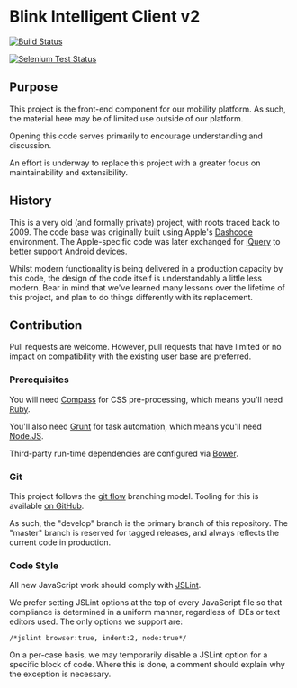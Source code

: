 # Blink Intelligent Client v2

[![Build Status](https://travis-ci.org/blinkmobile/bic-v2.png)](https://travis-ci.org/blinkmobile/bic-v2)

[![Selenium Test Status](https://saucelabs.com/browser-matrix/blinkmobile-oss.svg)](https://saucelabs.com/u/blinkmobile-oss)

## Purpose

This project is the front-end component for our mobility platform. As such, the material here may be of limited use outside of our platform.

Opening this code serves primarily to encourage understanding and discussion.

An effort is underway to replace this project with a greater focus on maintainability and extensibility.

## History

This is a very old (and formally private) project, with roots traced back to 2009. The code base was originally built using Apple's [Dashcode](http://en.wikipedia.org/wiki/Dashcode) environment. The Apple-specific code was later exchanged for [jQuery](http://jquery.com/) to better support Android devices.

Whilst modern functionality is being delivered in a production capacity by this code, the design of the code itself is understandably a little less modern. Bear in mind that we've learned many lessons over the lifetime of this project, and plan to do things differently with its replacement.

## Contribution

Pull requests are welcome. However, pull requests that have limited or no impact on compatibility with the existing user base are preferred.

### Prerequisites

You will need [Compass](http://compass-style.org/) for CSS pre-processing, which means you'll need [Ruby](http://compass-style.org/).

You'll also need [Grunt](http://gruntjs.com/) for task automation, which means you'll need [Node.JS](http://nodejs.org/).

Third-party run-time dependencies are configured via [Bower](http://bower.io/).

### Git

This project follows the [git flow](http://nvie.com/posts/a-successful-git-branching-model/) branching model. Tooling for this is available [on GitHub](https://github.com/nvie/gitflow).

As such, the "develop" branch is the primary branch of this repository. The "master" branch is reserved for tagged releases, and always reflects the current code in production.

### Code Style

All new JavaScript work should comply with [JSLint](http://jslint.com/).

We prefer setting JSLint options at the top of every JavaScript file so that compliance is determined in a uniform manner, regardless of IDEs or text editors used. The only options we support are:

```
/*jslint browser:true, indent:2, node:true*/
```

On a per-case basis, we may temporarily disable a JSLint option for a specific block of code. Where this is done, a comment should explain why the exception is necessary.
